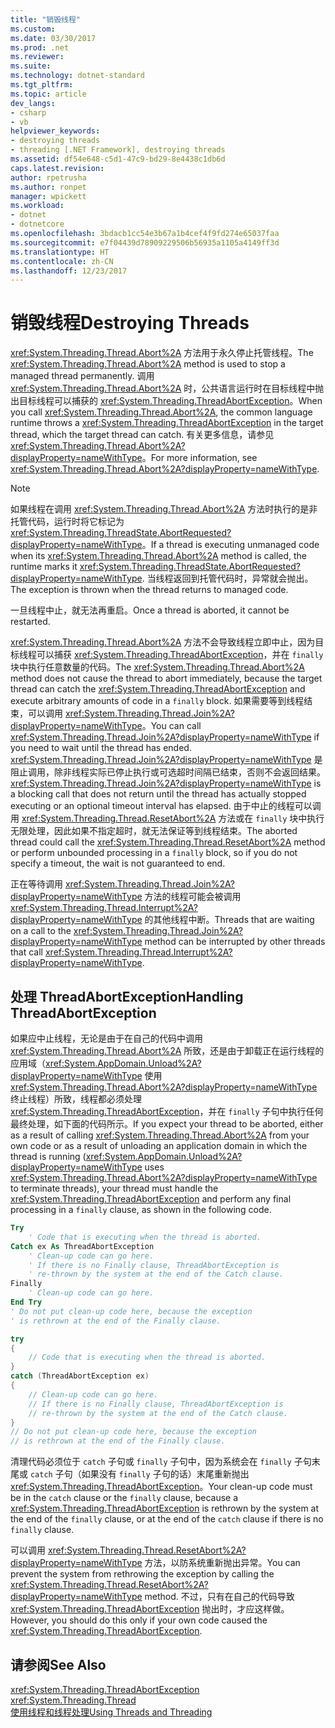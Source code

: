 ```yaml
---
title: "销毁线程"
ms.custom: 
ms.date: 03/30/2017
ms.prod: .net
ms.reviewer: 
ms.suite: 
ms.technology: dotnet-standard
ms.tgt_pltfrm: 
ms.topic: article
dev_langs:
- csharp
- vb
helpviewer_keywords:
- destroying threads
- threading [.NET Framework], destroying threads
ms.assetid: df54e648-c5d1-47c9-bd29-8e4438c1db6d
caps.latest.revision: 
author: rpetrusha
ms.author: ronpet
manager: wpickett
ms.workload:
- dotnet
- dotnetcore
ms.openlocfilehash: 3bdacb1cc54e3b67a1b4cef4f9fd274e65037faa
ms.sourcegitcommit: e7f04439d78909229506b56935a1105a4149ff3d
ms.translationtype: HT
ms.contentlocale: zh-CN
ms.lasthandoff: 12/23/2017
---
```

# <a name="destroying-threads"></a><span data-ttu-id="9b40e-102">销毁线程</span><span class="sxs-lookup"><span data-stu-id="9b40e-102">Destroying Threads</span></span>
<span data-ttu-id="9b40e-103"><xref:System.Threading.Thread.Abort%2A> 方法用于永久停止托管线程。</span><span class="sxs-lookup"><span data-stu-id="9b40e-103">The <xref:System.Threading.Thread.Abort%2A> method is used to stop a managed thread permanently.</span></span> <span data-ttu-id="9b40e-104">调用 <xref:System.Threading.Thread.Abort%2A> 时，公共语言运行时在目标线程中抛出目标线程可以捕获的 <xref:System.Threading.ThreadAbortException>。</span><span class="sxs-lookup"><span data-stu-id="9b40e-104">When you call <xref:System.Threading.Thread.Abort%2A>, the common language runtime throws a <xref:System.Threading.ThreadAbortException> in the target thread, which the target thread can catch.</span></span> <span data-ttu-id="9b40e-105">有关更多信息，请参见<xref:System.Threading.Thread.Abort%2A?displayProperty=nameWithType>。</span><span class="sxs-lookup"><span data-stu-id="9b40e-105">For more information, see <xref:System.Threading.Thread.Abort%2A?displayProperty=nameWithType>.</span></span>  
  
> [!NOTE]
>  <span data-ttu-id="9b40e-106">如果线程在调用 <xref:System.Threading.Thread.Abort%2A> 方法时执行的是非托管代码，运行时将它标记为 <xref:System.Threading.ThreadState.AbortRequested?displayProperty=nameWithType>。</span><span class="sxs-lookup"><span data-stu-id="9b40e-106">If a thread is executing unmanaged code when its <xref:System.Threading.Thread.Abort%2A> method is called, the runtime marks it <xref:System.Threading.ThreadState.AbortRequested?displayProperty=nameWithType>.</span></span> <span data-ttu-id="9b40e-107">当线程返回到托管代码时，异常就会抛出。</span><span class="sxs-lookup"><span data-stu-id="9b40e-107">The exception is thrown when the thread returns to managed code.</span></span>  
  
 <span data-ttu-id="9b40e-108">一旦线程中止，就无法再重启。</span><span class="sxs-lookup"><span data-stu-id="9b40e-108">Once a thread is aborted, it cannot be restarted.</span></span>  
  
 <span data-ttu-id="9b40e-109"><xref:System.Threading.Thread.Abort%2A> 方法不会导致线程立即中止，因为目标线程可以捕获 <xref:System.Threading.ThreadAbortException>，并在 `finally` 块中执行任意数量的代码。</span><span class="sxs-lookup"><span data-stu-id="9b40e-109">The <xref:System.Threading.Thread.Abort%2A> method does not cause the thread to abort immediately, because the target thread can catch the <xref:System.Threading.ThreadAbortException> and execute arbitrary amounts of code in a `finally` block.</span></span> <span data-ttu-id="9b40e-110">如果需要等到线程结束，可以调用 <xref:System.Threading.Thread.Join%2A?displayProperty=nameWithType>。</span><span class="sxs-lookup"><span data-stu-id="9b40e-110">You can call <xref:System.Threading.Thread.Join%2A?displayProperty=nameWithType> if you need to wait until the thread has ended.</span></span> <span data-ttu-id="9b40e-111"><xref:System.Threading.Thread.Join%2A?displayProperty=nameWithType> 是阻止调用，除非线程实际已停止执行或可选超时间隔已结束，否则不会返回结果。</span><span class="sxs-lookup"><span data-stu-id="9b40e-111"><xref:System.Threading.Thread.Join%2A?displayProperty=nameWithType> is a blocking call that does not return until the thread has actually stopped executing or an optional timeout interval has elapsed.</span></span> <span data-ttu-id="9b40e-112">由于中止的线程可以调用 <xref:System.Threading.Thread.ResetAbort%2A> 方法或在 `finally` 块中执行无限处理，因此如果不指定超时，就无法保证等到线程结束。</span><span class="sxs-lookup"><span data-stu-id="9b40e-112">The aborted thread could call the <xref:System.Threading.Thread.ResetAbort%2A> method or perform unbounded processing in a `finally` block, so if you do not specify a timeout, the wait is not guaranteed to end.</span></span>  
  
 <span data-ttu-id="9b40e-113">正在等待调用 <xref:System.Threading.Thread.Join%2A?displayProperty=nameWithType> 方法的线程可能会被调用 <xref:System.Threading.Thread.Interrupt%2A?displayProperty=nameWithType> 的其他线程中断。</span><span class="sxs-lookup"><span data-stu-id="9b40e-113">Threads that are waiting on a call to the <xref:System.Threading.Thread.Join%2A?displayProperty=nameWithType> method can be interrupted by other threads that call <xref:System.Threading.Thread.Interrupt%2A?displayProperty=nameWithType>.</span></span>  
  
## <a name="handling-threadabortexception"></a><span data-ttu-id="9b40e-114">处理 ThreadAbortException</span><span class="sxs-lookup"><span data-stu-id="9b40e-114">Handling ThreadAbortException</span></span>  
 <span data-ttu-id="9b40e-115">如果应中止线程，无论是由于在自己的代码中调用 <xref:System.Threading.Thread.Abort%2A> 所致，还是由于卸载正在运行线程的应用域（<xref:System.AppDomain.Unload%2A?displayProperty=nameWithType> 使用 <xref:System.Threading.Thread.Abort%2A?displayProperty=nameWithType> 终止线程）所致，线程都必须处理 <xref:System.Threading.ThreadAbortException>，并在 `finally` 子句中执行任何最终处理，如下面的代码所示。</span><span class="sxs-lookup"><span data-stu-id="9b40e-115">If you expect your thread to be aborted, either as a result of calling <xref:System.Threading.Thread.Abort%2A> from your own code or as a result of unloading an application domain in which the thread is running (<xref:System.AppDomain.Unload%2A?displayProperty=nameWithType> uses <xref:System.Threading.Thread.Abort%2A?displayProperty=nameWithType> to terminate threads), your thread must handle the <xref:System.Threading.ThreadAbortException> and perform any final processing in a `finally` clause, as shown in the following code.</span></span>  
  
```vb  
Try  
    ' Code that is executing when the thread is aborted.  
Catch ex As ThreadAbortException  
    ' Clean-up code can go here.  
    ' If there is no Finally clause, ThreadAbortException is  
    ' re-thrown by the system at the end of the Catch clause.   
Finally  
    ' Clean-up code can go here.  
End Try  
' Do not put clean-up code here, because the exception   
' is rethrown at the end of the Finally clause.  
```  
  
```csharp  
try   
{  
    // Code that is executing when the thread is aborted.  
}   
catch (ThreadAbortException ex)   
{  
    // Clean-up code can go here.  
    // If there is no Finally clause, ThreadAbortException is  
    // re-thrown by the system at the end of the Catch clause.   
}  
// Do not put clean-up code here, because the exception   
// is rethrown at the end of the Finally clause.  
```  
  
 <span data-ttu-id="9b40e-116">清理代码必须位于 `catch` 子句或 `finally` 子句中，因为系统会在 `finally` 子句末尾或 `catch` 子句（如果没有 `finally` 子句的话）末尾重新抛出 <xref:System.Threading.ThreadAbortException>。</span><span class="sxs-lookup"><span data-stu-id="9b40e-116">Your clean-up code must be in the `catch` clause or the `finally` clause, because a <xref:System.Threading.ThreadAbortException> is rethrown by the system at the end of the `finally` clause, or at the end of the `catch` clause if there is no `finally` clause.</span></span>  
  
 <span data-ttu-id="9b40e-117">可以调用 <xref:System.Threading.Thread.ResetAbort%2A?displayProperty=nameWithType> 方法，以防系统重新抛出异常。</span><span class="sxs-lookup"><span data-stu-id="9b40e-117">You can prevent the system from rethrowing the exception by calling the <xref:System.Threading.Thread.ResetAbort%2A?displayProperty=nameWithType> method.</span></span> <span data-ttu-id="9b40e-118">不过，只有在自己的代码导致 <xref:System.Threading.ThreadAbortException> 抛出时，才应这样做。</span><span class="sxs-lookup"><span data-stu-id="9b40e-118">However, you should do this only if your own code caused the <xref:System.Threading.ThreadAbortException>.</span></span>  
  
## <a name="see-also"></a><span data-ttu-id="9b40e-119">请参阅</span><span class="sxs-lookup"><span data-stu-id="9b40e-119">See Also</span></span>  
 <xref:System.Threading.ThreadAbortException>  
 <xref:System.Threading.Thread>  
 [<span data-ttu-id="9b40e-120">使用线程和线程处理</span><span class="sxs-lookup"><span data-stu-id="9b40e-120">Using Threads and Threading</span></span>](../../../docs/standard/threading/using-threads-and-threading.md)
